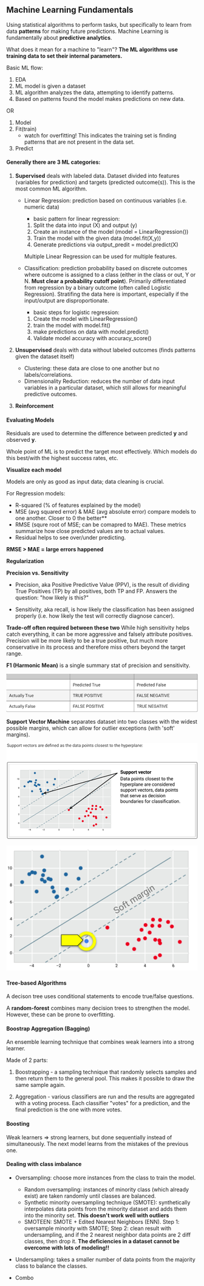 ## Machine Learning Fundamentals
Using statistical algorithms to perform tasks, but specifically to learn from data **patterns** for making future predictions. Machine Learning is fundamentally about **predictive analytics**.

What does it mean for a machine to "learn"? **The ML algorithms use training data to set their internal parameters.**

Basic ML flow:
1. EDA
2. ML model is given a dataset
3. ML algorithm analyzes the data, attempting to identify patterns.
4. Based on patterns found the model makes predictions on new data.

OR

1. Model
2. Fit(train)
    - watch for overfitting! This indicates the training set is finding patterns that are not present in the data set.
3. Predict

#### Generally there are 3 ML categories:

1. **Supervised** deals with labeled data. Dataset divided into features (variables for prediction) and targets (predicted outcome(s)). This is the most common ML algorithm.
    - Linear Regression: prediction based on continuous variables (i.e. numeric data)

        - basic pattern for linear regression:
        1. Split the data into input (X) and output (y)
        2. Create an instance of the model (model = LinearRegression())
        3. Train the model with the given data (model.fit(X,y))
        4. Generate predictions via output_predit = model.predict(X)

        Multiple Linear Regression can be used for multiple features.

    - Classification: prediction probability based on discrete outcomes where outcome is assigned to a class (either in the class or out, Y or N. **Must clear a probability cutoff point**). Primarily differentiated from regression by a binary outcome (often called Logistic Regression). Stratifing the data here is important, especially if the input/output are disproportionate.

        - basic steps for logistic regression:
        1. Create the model with LinearRegression()
        2. train the model with model.fit()
        3. make predictions on data with model.predict()
        4. Validate model accuracy with accuracy_score()

2. **Unsupervised** deals with data without labeled outcomes (finds patterns given the dataset itself)
    - Clustering: these data are close to one another but no labels/correlations. 
    - Dimensionality Reduction: reduces the number of data input variables in a particular dataset, which still allows for meaningful predictive outcomes.

3. **Reinforcement** 


#### Evaluating Models
Residuals are used to determine the difference between predicted **y** and observed **y**.

Whole point of ML is to predict the target most effectively. Which models do this best/with the highest success rates, etc.

**Visualize each model**

Models are only as good as input data; data cleaning is crucial.

For Regression models: 
- R-squared (% of features explained by the model)
- MSE (avg squared error) & MAE (avg absolute error) compare models to one another. Closer to 0 the better**
- RMSE (squre root of MSE; can be comapred to MAE). These metrics summarize how close predicted values are to actual values.
- Residual helps to see over/under predicting.

**RMSE > MAE = large errors happened**

**Regularization**

**Precision vs. Sensitivity**
- Precision, aka Positive Predictive Value (PPV), is the result of dividing True Positives (TP) by all positives, both TP and FP. Answers the question: "how likely is this?"

- Sensitivity, aka recall, is how likely the classification has been assigned properly (i.e. how likely the test will correctly diagnose cancer).

**Trade-off often required between these two**
While high sensitivity helps catch everything, it can be more aggressive and falsely attribute positives. Precision will be more likely to be a true positive, but much more conservative in its process and therefore miss others beyond the target range.

**F1 (Harmonic Mean)** is a single summary stat of precision and sensitivity.

![classification_perf](https://github.com/conorwhanson/coding_reference/blob/main/Machine_Learning/Classification_perf_assesment.png)

**Support Vector Machine** separates dataset into two classes with the widest possible margins, which can allow for outlier exceptions (with 'soft' margins).

![SVM](https://github.com/conorwhanson/coding_reference/blob/main/Machine_Learning/support_vector.png)

![soft_margins](https://github.com/conorwhanson/coding_reference/blob/main/Machine_Learning/soft_margin_SVM.png)

#### Tree-based Algorithms
A decison tree uses conditional statements to encode true/false questions. 

A **random-forest** combines many decision trees to strengthen the model. However, these can be prone to overfitting.

#### Boostrap Aggregation (Bagging)
An ensemble learning technique that combines weak learners into a strong learner.

Made of 2 parts:
1. Boostrapping - a sampling technique that randomly selects samples and then return them to the general pool. This makes it possible to draw the same sample again.

2. Aggregation - various classifiers are run and the results are aggregated with a voting process. Each classifier "votes" for a prediction, and the final prediction is the one with more votes.

#### Boosting
Weak learners => strong learners, but done sequentially instead of simultaneously. The next model learns from the mistakes of the previous one.

#### Dealing with class imbalance
- Oversampling: choose more instances from the class to train the model.
    - Random oversampling: instances of minority class (which already exist) are taken randomly until classes are balanced.
    - Synthetic minority oversampling technique (SMOTE): synthetically interpolates data points from the minority dataset and adds them into the minority set. **This doesn't work well with outliers**
    - SMOTEEN: SMOTE + Edited Nearest Neighbors (ENN). Step 1: oversample minority with SMOTE; Step 2: clean result with undersampling, and if the 2 nearest neighbor data points are 2 diff classes, then drop it.
    **The deficiencies in a dataset cannot be overcome with lots of modeling!!**

- Undersampling: takes a smaller number of data points from the majority class to balance the classes.
- Combo
